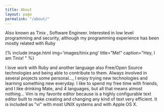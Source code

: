 ```yaml
---
title: About
layout: page
permalink: "/about/"
---
```


Also known as Tinix , Software Engineer. Interested in low level programming and security, although my programming experience has been mostly related with Ruby

{% include image.html
img='images/tinix.png'
title="Me!"
caption="Hey, I am Tinix! " %}



I love work with Ruby and another language also Free/Open Source technologies and being able to contribute to them. Always involved in several projects some personal..., 
I enjoy trying new technologies and learning something new everyday. 
I like to spend my free time with friends, and I like drinking Mate, and 4 languages, but all that means almost nothing…
Vim is my favorite editor because is a highly configurable text editor built to make creating and changing any kind of text very efficient. It is included as "vi" with most UNIX systems and with Apple OS X.
